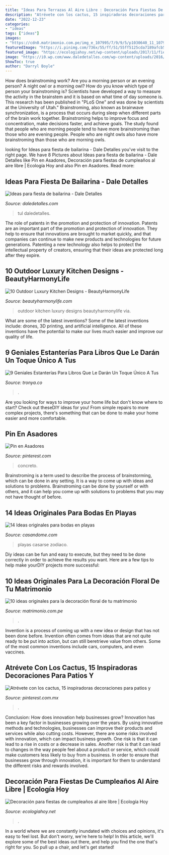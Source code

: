 ```yaml
---
title: "Ideas Para Terrazas Al Aire Libre : Decoración Para Fiestas De Cumpleaños Al Aire Libre"
description: "Atrévete con los cactus, 15 inspiradoras decoraciones para patios y"
date: "2022-12-23"
categories:
- "ideas"
tags: ["ideas"]
images:
- "https://cdn0.matrimonio.com.pe/img_e_107995/7/9/9/5/p1030640_11_107995.jpg"
featuredImage: "https://i.pinimg.com/736x/55/ff/51/55ff5125cda7189afcb5003de77d90d1.jpg"
featured_image: "https://ecologiahoy.net/wp-content/uploads/2017/11/fiesta-infantil-en-el-aire-libre-624x509.jpg"
image: "https://i0.wp.com/www.daledetalles.com/wp-content/uploads/2016/02/ballet6-1.jpg"
ShowToc: true
author: "Darryl Boyle"
---
```



How does brainstroming work?
Are you a morning person or an evening person? A night owl or a morning owl? How do you know which type of person your brainstroming is? Scientists have developed a way to measure the activity in the brainstem and it is based on what time of day someone is. This research has been published in "PLoS One" and was done by scientists at the University of Utah."
Brainstroming, also known as brainwave synchronization, is a process that occurs during sleep when different parts of the brain work together. Brainstroming helps to improve focus and concentration, make decisions faster, and achieve goals. The study found that people who are morning people tend to have more brainstroming than those who are evening people. People who are night owls also have more brainstroming than those who are morning owls.

	

		
looking for Ideas para fiesta de bailarina - Dale Detalles you've visit to the right page. We have 8 Pictures about Ideas para fiesta de bailarina - Dale Detalles like Pin en Asadores, Decoración para fiestas de cumpleaños al aire libre | Ecología Hoy and also Pin en Asadores. Read more:
		
    
## Ideas Para Fiesta De Bailarina - Dale Detalles

<img loading=lazy src="https://i0.wp.com/www.daledetalles.com/wp-content/uploads/2016/02/ballet6-1.jpg" onerror="this.onerror=null;this.src='https://tse3.mm.bing.net/th?id=OIP.6daOS1Hzo4a6POsIrvqT2wHaKV&amp;pid=15.1';" alt="Ideas para fiesta de bailarina - Dale Detalles">

_Source: daledetalles.com_

>tul daledetalles. 

	

The role of patents in the promotion and protection of innovation.
Patents are an important part of the promotion and protection of innovation. They help to ensure that innovations are brought to market quickly, and that companies can continue to make new products and technologies for future generations. Patenting a new technology also helps to protect the intellectual property of creators, ensuring that their ideas are protected long after they expire.

    
## 10 Outdoor Luxury Kitchen Designs - BeautyHarmonyLife

<img loading=lazy src="https://beautyharmonylife.com/wp-content/uploads/2014/05/build-your-own-outdoor-kitchen-800x695.jpg" onerror="this.onerror=null;this.src='https://tse2.mm.bing.net/th?id=OIP.nQwEhi0Hmqq21H8TrFl-KwHaGb&amp;pid=15.1';" alt="10 Outdoor Luxury Kitchen Designs - BeautyHarmonyLife">

_Source: beautyharmonylife.com_

>outdoor kitchen luxury designs beautyharmonylife via. 

	

What are some of the latest inventions?
Some of the latest inventions include: drones, 3D printing, and artificial intelligence. All of these inventions have the potential to make our lives much easier and improve our quality of life.

    
## 9 Geniales Estanterías Para Libros Que Le Darán Un Toque Único A Tus

<img loading=lazy src="https://www.tronya.co/wp-content/uploads/2016/05/Estanterias-para-libros-7-768x512.jpg" onerror="this.onerror=null;this.src='https://tse3.mm.bing.net/th?id=OIP.LH9rcnc5Khl9VP3UZOd09wHaE8&amp;pid=15.1';" alt="9 Geniales Estanterías Para Libros Que Le Darán Un Toque Único A Tus">

_Source: tronya.co_

>. 

	

Are you looking for ways to improve your home life but don't know where to start? Check out theseDIY ideas for you! From simple repairs to more complex projects, there's something that can be done to make your home easier and more comfortable.

    
## Pin En Asadores

<img loading=lazy src="https://i.pinimg.com/736x/55/ff/51/55ff5125cda7189afcb5003de77d90d1.jpg" onerror="this.onerror=null;this.src='https://tse3.mm.bing.net/th?id=OIP.wMUZfuEurn2DXV2P6Pay0gHaJ7&amp;pid=15.1';" alt="Pin en Asadores">

_Source: pinterest.com_

>concreto. 

	

Brainstroming is a term used to describe the process of brainstorming, which can be done in any setting. It is a way to come up with ideas and solutions to problems. Brainstroming can be done by yourself or with others, and it can help you come up with solutions to problems that you may not have thought of before.

    
## 14 Ideas Originales Para Bodas En Playas

<img loading=lazy src="http://casandome.com/wp-content/uploads/2015/11/bodas-playa_opt.jpg" onerror="this.onerror=null;this.src='https://tse2.mm.bing.net/th?id=OIP.19x_i-BJf9kkeAgVYezrMQHaEO&amp;pid=15.1';" alt="14 Ideas originales para bodas en playas">

_Source: casandome.com_

>playas casarse zodiaco. 

	

Diy ideas can be fun and easy to execute, but they need to be done correctly in order to achieve the results you want. Here are a few tips to help make yourDIY projects more successful:

    
## 10 Ideas Originales Para La Decoración Floral De Tu Matrimonio

<img loading=lazy src="https://cdn0.matrimonio.com.pe/img_e_107995/7/9/9/5/p1030640_11_107995.jpg" onerror="this.onerror=null;this.src='https://tse2.mm.bing.net/th?id=OIP.Yp3904pwukN9lhe9xxdFXgHaJ4&amp;pid=15.1';" alt="10 ideas originales para la decoración floral de tu matrimonio">

_Source: matrimonio.com.pe_

>. 

	

Invention is a process of coming up with a new idea or design that has not been done before. Invention often comes from ideas that are not quite ready to be put into action, but can still beretrieve value from others. Some of the most common inventions include cars, computers, and even vaccines.

    
## Atrévete Con Los Cactus, 15 Inspiradoras Decoraciones Para Patios Y

<img loading=lazy src="https://i.pinimg.com/736x/b7/a7/fe/b7a7feb22dc3f46f462c97121c8e9ca3--totem-poles-arizona.jpg" onerror="this.onerror=null;this.src='https://tse2.mm.bing.net/th?id=OIP.vXJTapCUHLtsXO4ciqr_IAHaHa&amp;pid=15.1';" alt="Atrévete con los cactus, 15 inspiradoras decoraciones para patios y">

_Source: pinterest.com.mx_

>. 

	

Conclusion: How does innovation help businesses grow?
Innovation has been a key factor in businesses growing over the years. By using innovative methods and technologies, businesses can improve their products and services while also cutting costs. However, there are some risks involved with innovation, which can impact business growth. One risk is that it can lead to a rise in costs or a decrease in sales. Another risk is that it can lead to changes in the way people feel about a product or service, which could make customers less likely to buy from a business. In order to ensure that businesses grow through innovation, it is important for them to understand the different risks and rewards involved.

    
## Decoración Para Fiestas De Cumpleaños Al Aire Libre | Ecología Hoy

<img loading=lazy src="https://ecologiahoy.net/wp-content/uploads/2017/11/fiesta-infantil-en-el-aire-libre-624x509.jpg" onerror="this.onerror=null;this.src='https://tse1.mm.bing.net/th?id=OIP.TwNYmXAv4EvcxJcEV4daawHaGC&amp;pid=15.1';" alt="Decoración para fiestas de cumpleaños al aire libre | Ecología Hoy">

_Source: ecologiahoy.net_

>. 

	

In a world where we are constantly inundated with choices and opinions, it's easy to feel lost. But don't worry, we're here to help! In this article, we'll explore some of the best ideas out there, and help you find the one that's right for you. So pull up a chair, and let's get started!

